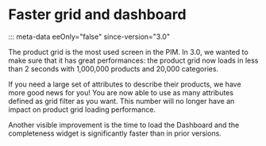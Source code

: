 # Faster grid and dashboard
::: meta-data eeOnly="false" since-version="3.0"

The product grid is the most used screen in the PIM. In 3.0, we wanted to make sure that it has great performances: the product grid now loads in less than 2 seconds with 1,000,000 products and 20,000 categories. 

If you need a large set of attributes to describe their products, we have more good news for you! You are now able to use as many attributes defined as grid filter as you want. This number will no longer have an impact on product grid
loading performance.

Another visible improvement is the time to load the Dashboard and the completeness widget is significantly faster than in prior versions.

